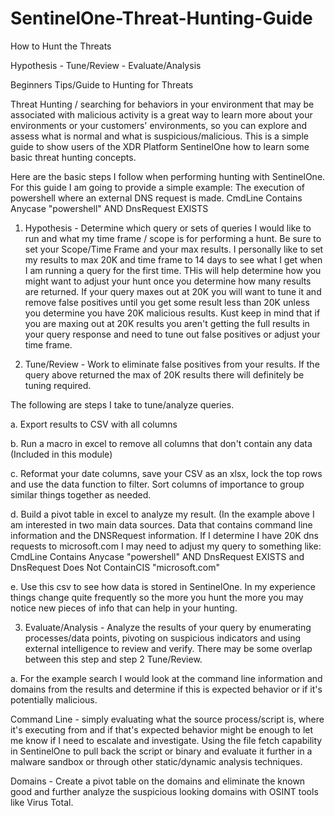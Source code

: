 # SentinelOne-Threat-Hunting-Guide
How to Hunt the Threats

Hypothesis - Tune/Review - Evaluate/Analysis

Beginners Tips/Guide to Hunting for Threats

Threat Hunting / searching for behaviors in your environment that may be associated with malicious activity is a great way to learn more about your environments or your customers' environments, so you can explore and assess what is normal and what is suspicious/malicious. This is a simple guide to show users of the XDR Platform SentinelOne how to learn some basic threat hunting concepts.

Here are the basic steps I follow when performing hunting with SentinelOne. For this guide I am going to provide a simple example: The execution of powershell where an external DNS request is made. CmdLine Contains Anycase "powershell" AND DnsRequest EXISTS


1. Hypothesis - Determine which query or sets of queries I would like to run and what my time frame / scope is for performing a hunt.
Be sure to set your Scope/Time Frame and your max results. I personally like to set my results to max 20K and time frame to 14 days to see what I get when I am running a query for the first time. THis will help determine how you might want to adjust your hunt once you determine how many results are returned. If your query maxes out at 20K you will want to tune it and remove false positives until you get some result less than 20K unless you determine you have 20K malicious results. Kust keep in mind that if you are maxing out at 20K results you aren't getting the full results in your query response and need to tune out false positives or adjust your time frame.



2. Tune/Review - Work to eliminate false positives from your results. If the query above returned the max of 20K results there will definitely be tuning required.

The following are steps I take to tune/analyze queries.

a. Export results to CSV with all columns 

b. Run a macro in excel to remove all columns that don't contain any data (Included in this module) 

c. Reformat your date columns, save your CSV as an xlsx, lock the top rows and use the data function to filter. Sort columns of importance to group similar things together as needed. 

d. Build a pivot table in excel to analyze my result. (In the example above I am interested in two main data sources. Data that contains command line information and the DNSRequest information. If I determine I have 20K dns requests to microsoft.com I may need to adjust my query to something like: CmdLine Contains Anycase "powershell" AND DnsRequest EXISTS and DnsRequest Does Not ContainCIS "microsoft.com" 

e. Use this csv to see how data is stored in SentinelOne. In my experience things change quite frequently so the more you hunt the more you may notice new pieces of info that can help in your hunting.



3. Evaluate/Analysis - Analyze the results of your query by enumerating processes/data points, pivoting on suspicious indicators and using external intelligence to review and verify. There may be some overlap between this step and step 2 Tune/Review. 

a. For the example search I would look at the command line information and domains from the results and determine if this is expected behavior or if it's potentially malicious.

Command Line - simply evaluating what the source process/script is, where it's executing from and if that's expected behavior might be enough to let me know if I need to escalate and investigate. Using the file fetch capability in SentinelOne to pull back the script or binary and evaluate it further in a malware sandbox or through other static/dynamic analysis techniques.

Domains - Create a pivot table on the domains and eliminate the known good and further analyze the suspicious looking domains with OSINT tools like Virus Total.

                                          
                                          
  
  
 

 
 


